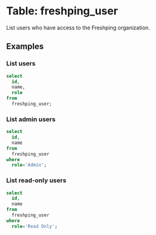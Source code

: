 # Table: freshping_user

List users who have access to the Freshping organization.

## Examples

### List users

```sql
select
  id,
  name,
  role
from
  freshping_user;
```

### List admin users

```sql
select
  id,
  name
from
  freshping_user
where
  role='Admin';
```

### List read-only users

```sql
select
  id,
  name
from
  freshping_user
where
  role='Read Only';
```
